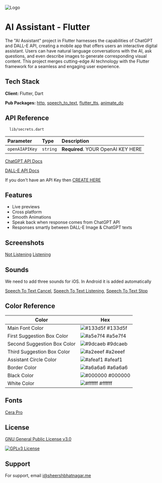 
![Logo](https://github.com/SheershBhatnagar/AI-Assistant---Flutter/blob/master/assets/images/virtualAssistant.png)


# AI Assistant - Flutter

The "AI Assistant" project in Flutter harnesses the capabilities of ChatGPT and DALL-E API, creating a mobile app that offers users an interactive digital assistant. Users can have natural language conversations with the AI, ask questions, and even describe images to generate corresponding visual content. This project merges cutting-edge AI technology with the Flutter framework for a seamless and engaging user experience.


## Tech Stack

**Client:** Flutter, Dart

**Pub Packages:** [http](https://pub.dev/packages/http), [speech_to_text](https://pub.dev/packages/speech_to_text), [flutter_tts](https://pub.dev/packages/flutter_tts), [animate_do](https://pub.dev/packages/animate_do)
## API Reference

```http
  lib/secrets.dart
```

| Parameter | Type     | Description                |
| :-------- | :------- | :------------------------- |
| `openAIAPIKey` | `string` | **Required**. YOUR OpenAI KEY HERE |

[ChatGPT API Docs](https://platform.openai.com/docs/api-reference/chat)

[DALL-E API Docs](https://platform.openai.com/docs/api-reference/images)

If you don't have an API Key then [CREATE HERE](https://platform.openai.com/account/api-keys)

## Features

- Live previews
- Cross platform
- Smooth Animations
- Speak back when response comes from ChatGPT API
- Responses smartly between DALL-E Image & ChatGPT texts
## Screenshots

[Not Listening](https://github.com/SheershBhatnagar/AI-Assistant---Flutter/blob/master/screenshots/not_listening.jpg)
[Listening](https://github.com/SheershBhatnagar/AI-Assistant---Flutter/blob/master/screenshots/listening.jpg)

## Sounds

We need to add three sounds for iOS. In Android it is added automatically

[Speech To Text Cancel](https://github.com/SheershBhatnagar/AI-Assistant---Flutter/blob/master/assets/sounds/speech_to_text_cancel.m4r), [Speech To Text Listening](https://github.com/SheershBhatnagar/AI-Assistant---Flutter/blob/master/assets/sounds/speech_to_text_listening.m4r), [Speech To Text Stop](https://github.com/SheershBhatnagar/AI-Assistant---Flutter/blob/master/assets/sounds/speech_to_text_stop.m4r)
## Color Reference

| Color             | Hex                                                                |
| ----------------- | ------------------------------------------------------------------ |
| Main Font Color | ![#133d5f](https://via.placeholder.com/10/133d5f?text=+) #133d5f |
| First Suggestion Box Color | ![#a5e7f4](https://via.placeholder.com/10/a5e7f4?text=+) #a5e7f4 |
| Second Suggestion Box Color | ![#9dcaeb](https://via.placeholder.com/10/9dcaeb?text=+) #9dcaeb |
| Third Suggestion Box Color | ![#a2eeef](https://via.placeholder.com/10/a2eeef?text=+) #a2eeef |
| Assistant Circle Color | ![#afeaf1](https://via.placeholder.com/10/afeaf1?text=+) #afeaf1 |
| Border Color | ![#a6a6a6](https://via.placeholder.com/10/a6a6a6?text=+) #a6a6a6 |
| Black Color | ![#000000](https://via.placeholder.com/10/000000?text=+) #000000 |
| White Color | ![#ffffff](https://via.placeholder.com/10/ffffff?text=+) #ffffff |


## Fonts

[Cera Pro](https://github.com/SheershBhatnagar/AI-Assistant---Flutter/tree/master/assets/fonts)
## License

[GNU General Public License v3.0](https://github.com/SheershBhatnagar/AI-Assistant---Flutter/blob/master/LICENSE)

[![GPLv3 License](https://img.shields.io/badge/License-GPL%20v3-yellow.svg)](https://opensource.org/license/gpl-3-0/)


## Support

For support, email i@sheershbhatnagar.me

